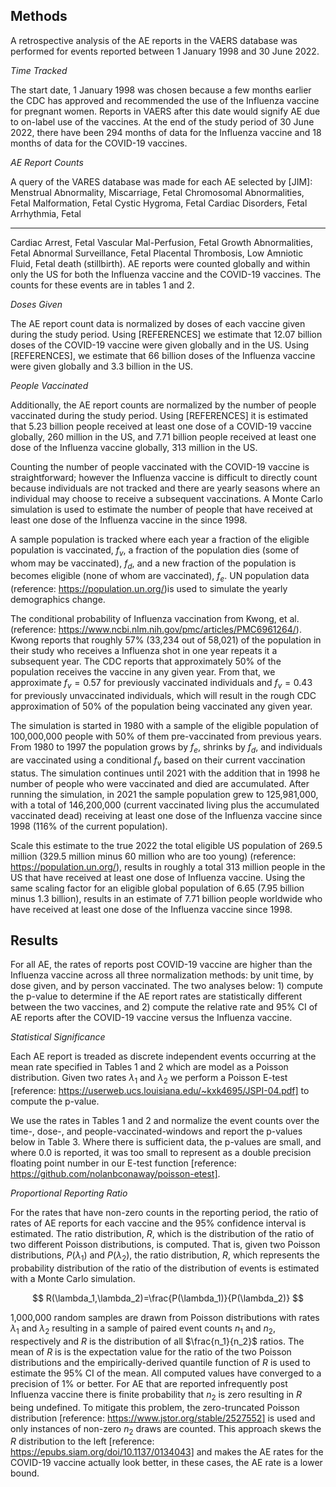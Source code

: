 ## Methods

A retrospective analysis of the AE reports in the VAERS database was performed for events reported between 1 January 1998 and 30 June 2022.  

*Time Tracked*

The start date, 1 January 1998 was chosen because a few months earlier the CDC has approved and recommended the use of the Influenza vaccine for pregnant women.  Reports in VAERS after this date would signify AE due to on-label use of the vaccines.  At the end of the study period of 30 June 2022, there have been 294 months of data for the Influenza vaccine and 18 months of data for the COVID-19 vaccines.

*AE Report Counts*

A query of the VARES database was made for each AE selected by [JIM]: Menstrual Abnormality, Miscarriage, Fetal Chromosomal Abnormalities, Fetal Malformation, Fetal Cystic Hygroma, Fetal Cardiac Disorders, Fetal Arrhythmia, Fetal 

----

Cardiac Arrest, Fetal Vascular Mal-Perfusion, Fetal Growth Abnormalities, Fetal Abnormal Surveillance, Fetal Placental Thrombosis, Low Amniotic Fluid, Fetal death (stillbirth). AE reports were counted globally and within only the US for both the Influenza vaccine and the COVID-19 vaccines. The counts for these events are in tables 1 and 2.

*Doses Given*

The AE report count data is normalized by doses of each vaccine given during the study period.  Using [REFERENCES] we estimate that 12.07 billion doses of the COVID-19 vaccine were given globally and in the US.  Using [REFERENCES], we estimate that 66 billion doses of the Influenza vaccine were given globally and 3.3 billion in the US.

*People Vaccinated*

Additionally, the AE report counts are normalized by the number of people vaccinated during the study period.  Using [REFERENCES] it is estimated that 5.23 billion people received at least one dose of a COVID-19 vaccine globally, 260 million in the US, and 7.71 billion people received at least one dose of the Influenza vaccine globally, 313 million in the US. 



Counting the number of people vaccinated with the COVID-19 vaccine is straightforward; however the Influenza vaccine is difficult to directly count because individuals are not tracked and there are yearly seasons where an individual may choose to receive a subsequent vaccinations. A Monte Carlo simulation is used to estimate the number of people that have received at least one dose of the Influenza vaccine in the since 1998. 

A sample population is tracked where each year a fraction of the eligible population is vaccinated, $f_{v}$, a fraction of the population dies (some of whom may be vaccinated), $f_d$, and a new fraction of the population is becomes eligible (none of whom are vaccinated), $f_e$. UN population data (reference: https://population.un.org/)is used to simulate the yearly demographics change.

The conditional probability of Influenza vaccination from Kwong, et al. (reference: https://www.ncbi.nlm.nih.gov/pmc/articles/PMC6961264/). Kwong reports that roughly 57% (33,234 out of 58,021) of the population in their study who receives a Influenza shot in one year repeats it a subsequent year. The CDC reports that approximately 50% of the population receives the vaccine in any given year. From that, we approximate $f_v=0.57$ for previously vaccinated individuals and $f_v=0.43$ for previously unvaccinated individuals, which will result in the rough CDC approximation of 50% of the population being vaccinated any given year. 



The simulation is started in 1980 with a sample of the eligible population of 100,000,000 people with 50% of them pre-vaccinated from previous years. From 1980 to 1997 the population grows by $f_e$, shrinks by $f_d$, and individuals are vaccinated using a conditional $f_v$ based on their current vaccination status. The simulation continues until 2021 with the addition that in 1998 he number of people who were vaccinated and died are accumulated. After running the simulation, in 2021 the sample population grew to 125,981,000, with a total of 146,200,000 (current vaccinated living plus the accumulated vaccinated dead) receiving at least one dose of the Influenza vaccine since 1998 (116% of the current population). 

Scale this estimate to the true 2022 the total eligible US population of 269.5 million (329.5 million minus 60 million who are too young) (reference: https://population.un.org/), results in roughly a total 313 million people in the US that have received at least one dose of Influenza vaccine. Using the same scaling factor for an eligible global population of 6.65 (7.95 billion minus 1.3 billion), results in an estimate of 7.71 billion people worldwide who have received at least one dose of the Influenza vaccine since 1998.  

## Results

For all AE, the rates of reports post COVID-19 vaccine are higher than the Influenza vaccine across all three normalization methods: by unit time, by dose given, and by person vaccinated. The two analyses below: 1) compute the p-value to determine if the AE report rates are statistically different between the two vaccines, and 2) compute the relative rate and 95% CI of AE reports after the COVID-19 vaccine versus the Influenza vaccine. 

*Statistical Significance*

Each AE report is treaded as discrete independent events occurring at the mean rate specified in Tables 1 and 2 which are model as a Poisson distribution. Given two rates $\lambda_1$ and $\lambda_2$ we perform a Poisson E-test [reference: https://userweb.ucs.louisiana.edu/~kxk4695/JSPI-04.pdf] to compute the p-value.



We use the rates in Tables 1 and 2 and normalize the event counts over the time-, dose-, and people-vaccinated-windows and report the p-values below in Table 3. Where there is sufficient data, the p-values are small, and where 0.0 is reported, it was too small to represent as a double precision floating point number in our E-test function [reference: https://github.com/nolanbconaway/poisson-etest]. 

*Proportional Reporting Ratio*

For the rates that have non-zero counts in the reporting period, the ratio of rates of AE reports for each vaccine and the 95% confidence interval is estimated. The ratio distribution, $R$, which is the distribution of the ratio of two different Poisson distributions, is computed. That is, given two Poisson distributions, $P(\lambda_1)$ and $P(\lambda_2)$,  the ratio distribution, $R$, which represents the probability distribution of the ratio of the distribution of events is estimated with a Monte Carlo simulation.

$$
R(\lambda_1,\lambda_2)=\frac{P(\lambda_1)}{P(\lambda_2)}
$$

1,000,000 random samples are drawn from Poisson distributions with rates $\lambda_1$ and $\lambda_2$ resulting in a sample of paired event counts $n_1$ and $n_2$, respectively and $R$ is the distribution of all $\frac{n_1}{n_2}$ ratios. The mean of $R$ is is the expectation value for the ratio of the two Poisson distributions and the empirically-derived quantile function of $R$ is used to estimate the 95% CI of the mean. All computed values have converged to a precision of 1% or better. For AE that are reported infrequently post Influenza vaccine there is finite probability that $n_2$ is zero resulting in $R$ being undefined. To mitigate this problem, the zero-truncated Poisson distribution [reference: https://www.jstor.org/stable/2527552] is used and only instances of non-zero $n_2$ draws are counted. This approach skews the $R$ distribution to the left [reference: https://epubs.siam.org/doi/10.1137/0134043] and makes the AE rates for the COVID-19 vaccine actually look better, in these cases, the AE rate is a lower bound.

